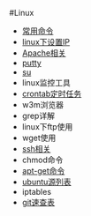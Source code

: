 ﻿#Linux

- [常用命令](linux-common.md)
- [linux下设置IP](ip.md)
- [Apache相关](apache.md)
- [putty](putty.md)
- [su](su.md)
- linux监控工具
- [crontab定时任务](crontab.md)
- w3m浏览器
- grep详解
- linux下ftp使用
- wget使用
- [ssh相关](ssh.md)
- chmod命令
- [apt-get命令](apt-get.md)
- [ubuntu源列表](ubuntu-source.md)
- iptables
- [git速查表](git.md)

